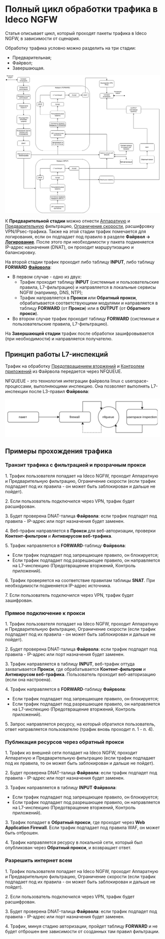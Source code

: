 # Полный цикл обработки трафика в Ideco NGFW

Статья описывает цикл, который проходят пакеты трафика в Ideco NGFW, в зависимости от сценария.

Обработку трафика условно можно разделить на три стадии:

* Предварительная;
* Файрвол;
* Завершающая.

![](/.gitbook/assets/traffic-path.png)

К **Предварительной стадии** можно отнести [Аппаратную](/settings/access-rules/hardware-filtering.md) и [Предварительную](/settings/access-rules/pre-filtration.md) фильтрацию, [Ограничение скорости](/settings/access-rules/shaper.md), расшифровку VPN/IPsec-трафика. Также на этой стадии трафик помечается для логирования, если он подпадает под правило в разделе **Файрвол -> [Логирование](/settings/access-rules/logging.md)**. После этого при необходимости у пакета подменяется IP-адрес назначения (DNAT), он проходит маршрутизацию и балансировку.

На второй стадии трафик проходит либо таблицу **INPUT**, либо таблицу **FORWARD** **[Файрвола](/settings/access-rules/firewall.md)**:

* В первом случае - одно из двух: 
    * Трафик проходит таблицу **INPUT** (системные и пользовательские правила, L7-фильтрацию) и направляется в локальные сервисы NGFW (например, DNS, NTP);
    * Трафик направляется в **Прокси** или **Обратный прокси**, обрабатывается соответствующими модулями и направляется в таблицу **FORWARD** (от **Прокси**) или в **OUTPUT** (от **Обратного прокси**).
* Во втором случае трафик проходит таблицу **FORWARD** (системные и пользовательские правила, L7-фильтрацию).

На **Завершающей стадии** трафик после обработки зашифровывается (при необходимости) и направляется получателю.

## Принцип работы L7-инспекций

Трафик на обработку [Предотвращением вторжений](/settings/access-rules/ips/README.md) и [Контролем приложений](/settings/security-profiles/application-control/README.md) из Файрвола передается через NFQUEUE. 

NFQUEUE - это технология интеграции файрвола linux с userspace-процессами, выполняющими инспекцию. Она позволяет выполнять L7-инспекции после L3-правил **Файрвола**:

![](/.gitbook/assets/traffic-path1.png)

## Примеры прохождения трафика

### Транзит трафика с фильтрацией и прозрачным прокси

1\. Трафик пользователя попадает на Ideco NGFW, проходит Аппаратную и Предварительную фильтрацию, Ограничение скорости (если трафик подпадает под их правила - он может быть заблокирован и дальше не пойдет). 

2\. Если пользователь подключился через VPN, трафик будет расшифрован. 

3\. Будет проверена DNAT-талица **Файрвола**: если трафик подпадет под правила - IP-адрес или порт назначения будет заменен.

4\. Веб-трафик направляется в **Прокси** для веб-авторизации, проверки **Контент-фильтром** и **Антивирусом веб-трафика**.

5\. Трафик направляется в **FORWARD**-таблицу **Файрвола**: 

* Если трафик подпадает под запрещающее правило, он блокируется;
* Если трафик подпадает под разрешающее правило, он направляется на L7-инспекцию (Предотвращение вторжений, Контроль приложений).

6\. Трафик проверяется на соответствие правилам таблицы **SNAT**. При необходимости подменяется IP-адрес источника. 

7\. Если пользователь подключился через VPN, трафик будет зашифрован.

### Прямое подключение к прокси

1\. Трафик пользователя попадает на Ideco NGFW, проходит Аппаратную и Предварительную фильтрацию, Ограничение скорости (если трафик подпадает под их правила - он может быть заблокирован и дальше не пойдет).  

2\. Будет проверена DNAT-талица **Файрвола**: если трафик подпадет под правила - IP-адрес или порт назначения будет заменен.

3\. Трафик направляется в таблицу **INPUT**, веб-трафик оттуда захватывается **Прокси**, где обрабатывается **Контент-фильтром** и **Антивирусом веб-трафика**. Пользователь проходит веб-авторизацию (если она настроена).

4\. Трафик направляется в **FORWARD**-таблицу **Файрвола**: 

* Если трафик подпадает под запрещающее правило, он блокируется;
* Если трафик подпадает под разрешающее правило, он направляется на L7-инспекцию (Предотвращение вторжений, Контроль приложений).

5\. Запрос направляется ресурсу, на который обратился пользователь, ответ направляется пользователю (трафик вновь проходит п. 1 - п. 4).

### Публикация ресурсов через обратный прокси

1\. Трафик из внешней сети попадает на Ideco NGFW, проходит Аппаратную и Предварительную фильтрацию (если трафик подпадает под их правила, то он может быть заблокирован и дальше не пойдет).

2\. Будет проверена DNAT-талица **Файрвола**: если трафик подпадет под правила - IP-адрес или порт назначения будет заменен.

3\. Трафик направляется в таблицу **INPUT** **Файрвола**:

* Если трафик подпадает под запрещающее правило, он блокируется;
* Если трафик подпадает под разрешающее правило, он направляется на L7-инспекцию (Предотвращение вторжений, Контроль приложений).

3\. Трафик попадает в **Обратный прокси**, где проходит через **Web Application Firewall**. Если трафик подпадает под правила WAF, он может быть отброшен.

4\. Трафик направляется ресурсу в локальной сети, который был опубликован через **Обратный прокси**, и возвращает ответ.

### Разрешить интернет всем

1\. Трафик пользователя попадает на Ideco NGFW, проходит Аппаратную и Предварительную фильтрацию, Ограничение скорости (если трафик подпадает под их правила - он может быть заблокирован и дальше не пойдет). 

2\. Если пользователь подключился через VPN, трафик будет расшифрован. 

3\. Будет проверена DNAT-талица **Файрвола**: если трафик подпадет под правила - IP-адрес или порт назначения будет заменен.

4\. Трафик, минуя стадию авторизации, пройдет таблицу **FORWARD** и не будет отброшен вне зависимости от созданных там правил фильтрации.

